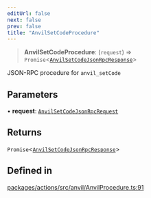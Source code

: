 ```yaml
---
editUrl: false
next: false
prev: false
title: "AnvilSetCodeProcedure"
---
```


> **AnvilSetCodeProcedure**: (`request`) => `Promise`\<[`AnvilSetCodeJsonRpcResponse`](/reference/tevm/actions/type-aliases/anvilsetcodejsonrpcresponse/)\>

JSON-RPC procedure for `anvil_setCode`

## Parameters

• **request**: [`AnvilSetCodeJsonRpcRequest`](/reference/tevm/actions/type-aliases/anvilsetcodejsonrpcrequest/)

## Returns

`Promise`\<[`AnvilSetCodeJsonRpcResponse`](/reference/tevm/actions/type-aliases/anvilsetcodejsonrpcresponse/)\>

## Defined in

[packages/actions/src/anvil/AnvilProcedure.ts:91](https://github.com/evmts/tevm-monorepo/blob/main/packages/actions/src/anvil/AnvilProcedure.ts#L91)

